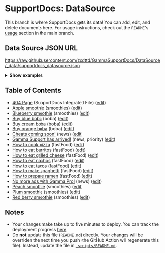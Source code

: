 # SupportDocs: DataSource
This branch is where SupportDocs gets its data! You can add, edit, and delete documents here. For usage instructions, check out the `README`'s [usage](https://github.com/aheze/SupportDocs#using-the-github-repository) section in the main branch.

## Data Source JSON URL
<a href="https://raw.githubusercontent.com/zodttd/GammaSupportDocs/DataSource/_data/supportdocs_datasource.json">https://raw.githubusercontent.com/zodttd/GammaSupportDocs/DataSource/_data/supportdocs_datasource.json</a>

<details markdown="1">
<summary><strong>Show examples</strong></summary>

<hr>

### SwiftUI
```swift
struct SwiftUIExampleView_MinimalCode: View {
    let dataSource = URL(string: "https://raw.githubusercontent.com/zodttd/GammaSupportDocs/DataSource/_data/supportdocs_datasource.json")!
    @State var supportDocsPresented = false
    
    var body: some View {
        Button("Present SupportDocs from SwiftUI!") { supportDocsPresented = true }
        .sheet(isPresented: $supportDocsPresented, content: {
            SupportDocsView(dataSource: dataSource, isPresented: $supportDocsPresented)
        })
    }
}
```

### UIKit
```swift
class UIKitExampleController_MinimalCode: UIViewController {
    /**
    Connect this inside the storyboard.
    
    This is just for demo purposes, so it's not connected yet.
    */
    @IBAction func presentButtonPressed(_ sender: Any) {
        let dataSource = URL(string: "https://raw.githubusercontent.com/zodttd/GammaSupportDocs/DataSource/_data/supportdocs_datasource.json")!
    
        let supportDocsViewController = SupportDocsViewController(dataSource: dataSource)
        self.present(supportDocsViewController, animated: true, completion: nil)
    }
}
```

<hr>

</details>

## Table of Contents
- [404 Page](https://zodttd.github.io/GammaSupportDocs/404) (SupportDocs Integrated File) ([edit](https://github.com/zodttd/GammaSupportDocs/edit/DataSource/404.md))
- [Apple smoothie](https://zodttd.github.io/GammaSupportDocs/Sample-Smoothies/Apple) (smoothies) ([edit](https://github.com/zodttd/GammaSupportDocs/edit/DataSource/Sample-Smoothies/Apple.md))
- [Blueberry smoothie](https://zodttd.github.io/GammaSupportDocs/Sample-Smoothies/Blueberry) (smoothies) ([edit](https://github.com/zodttd/GammaSupportDocs/edit/DataSource/Sample-Smoothies/Blueberry.md))
- [Buy blue boba](https://zodttd.github.io/GammaSupportDocs/Sample-Boba/BuyBlueBoba) (boba) ([edit](https://github.com/zodttd/GammaSupportDocs/edit/DataSource/Sample-Boba/BuyBlueBoba.md))
- [Buy cream boba](https://zodttd.github.io/GammaSupportDocs/Sample-Boba/BuyCreamBoba) (boba) ([edit](https://github.com/zodttd/GammaSupportDocs/edit/DataSource/Sample-Boba/BuyCreamBoba.md))
- [Buy orange boba](https://zodttd.github.io/GammaSupportDocs/Sample-Boba/BuyOrangeBoba) (boba) ([edit](https://github.com/zodttd/GammaSupportDocs/edit/DataSource/Sample-Boba/BuyOrangeBoba.md))
- [Cheats coming soon!](https://zodttd.github.io/GammaSupportDocs/News/BuyCreamBoba) (news) ([edit](https://github.com/zodttd/GammaSupportDocs/edit/DataSource/News/BuyCreamBoba.md))
- [Gamma Support has arrived!](https://zodttd.github.io/GammaSupportDocs/News/GammaSupportArrived) (news, priority) ([edit](https://github.com/zodttd/GammaSupportDocs/edit/DataSource/News/GammaSupportArrived.md))
- [How to cook pizza](https://zodttd.github.io/GammaSupportDocs/Sample-FastFood/HowToCookPizza) (fastFood) ([edit](https://github.com/zodttd/GammaSupportDocs/edit/DataSource/Sample-FastFood/HowToCookPizza.md))
- [How to eat burritos](https://zodttd.github.io/GammaSupportDocs/Sample-FastFood/HowToEatBurritos) (fastFood) ([edit](https://github.com/zodttd/GammaSupportDocs/edit/DataSource/Sample-FastFood/HowToEatBurritos.md))
- [How to eat grilled cheese](https://zodttd.github.io/GammaSupportDocs/Sample-FastFood/HowToEatGrilledCheese) (fastFood) ([edit](https://github.com/zodttd/GammaSupportDocs/edit/DataSource/Sample-FastFood/HowToEatGrilledCheese.md))
- [How to eat nachos](https://zodttd.github.io/GammaSupportDocs/Sample-FastFood/HowToEatNachos) (fastFood) ([edit](https://github.com/zodttd/GammaSupportDocs/edit/DataSource/Sample-FastFood/HowToEatNachos.md))
- [How to eat tacos](https://zodttd.github.io/GammaSupportDocs/Sample-FastFood/HowToEatTacos) (fastFood) ([edit](https://github.com/zodttd/GammaSupportDocs/edit/DataSource/Sample-FastFood/HowToEatTacos.md))
- [How to make spaghetti](https://zodttd.github.io/GammaSupportDocs/Sample-FastFood/HowToMakeSpaghetti) (fastFood) ([edit](https://github.com/zodttd/GammaSupportDocs/edit/DataSource/Sample-FastFood/HowToMakeSpaghetti.md))
- [How to prepare ramen](https://zodttd.github.io/GammaSupportDocs/Sample-FastFood/HowToPrepareRamen) (fastFood) ([edit](https://github.com/zodttd/GammaSupportDocs/edit/DataSource/Sample-FastFood/HowToPrepareRamen.md))
- [No more ads with Gamma Pro!](https://zodttd.github.io/GammaSupportDocs/News/GammaPro) (news) ([edit](https://github.com/zodttd/GammaSupportDocs/edit/DataSource/News/GammaPro.md))
- [Peach smoothie](https://zodttd.github.io/GammaSupportDocs/Sample-Smoothies/Peach) (smoothies) ([edit](https://github.com/zodttd/GammaSupportDocs/edit/DataSource/Sample-Smoothies/Peach.md))
- [Plum smoothie](https://zodttd.github.io/GammaSupportDocs/Sample-Smoothies/Plum) (smoothies) ([edit](https://github.com/zodttd/GammaSupportDocs/edit/DataSource/Sample-Smoothies/Plum.md))
- [Red berry smoothie](https://zodttd.github.io/GammaSupportDocs/Sample-Smoothies/RedBerries) (smoothies) ([edit](https://github.com/zodttd/GammaSupportDocs/edit/DataSource/Sample-Smoothies/RedBerries.md))


## Notes
- Your changes make take up to five minutes to deploy. You can track the deployment progress [here](https://github.com/zodttd/GammaSupportDocs/deployments/activity_log?environment=github-pages).
- Do **not** update this file (`README.md`) directly. Your changes will be overriden the next time you push (the GitHub Action will regenerate this file). Instead, update the file in [`_scripts/README.md`](https://github.com/zodttd/GammaSupportDocs/edit/DataSource/_scripts/README.md). 